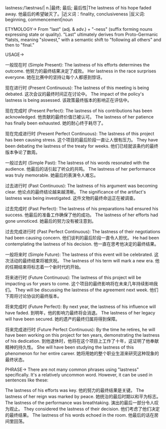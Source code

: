 lastness:/ˈlæstnəs/| n.|最终; 最后; 最后性|The lastness of his hope faded away. 他最后的希望破灭了。|近义词：finality, conclusiveness |反义词: beginning, commencement|noun


ETYMOLOGY->
From "last" (adj. & adv.) + "-ness" (suffix forming nouns expressing state or quality).  "Last" ultimately derives from Proto-Germanic *latsts, meaning "slowest," with a semantic shift to "following all others" and then to "final."

USAGE->

一般现在时 (Simple Present):
The lastness of his efforts determines the outcome.  他努力的最终结果决定了成败。
Her lastness in the race surprises everyone. 她在比赛中的坚持让每个人都感到惊讶。

现在进行时 (Present Continuous):
The lastness of this meeting is being debated.  这次会议的最终时间正在讨论中。
The impact of the policy's lastness is being assessed.  该政策最终版本的影响正在评估中。

现在完成时 (Present Perfect):
The lastness of his contributions has been acknowledged.  他贡献的最终价值已被认可。
The lastness of her patience has finally been exhausted.  她的耐心终于耗尽了。

现在完成进行时 (Present Perfect Continuous):
The lastness of this project has been causing stress.  这个项目的最后阶段一直让人很有压力。
They have been debating the lastness of the treaty for weeks.  他们已经就该条约的最终版本争论了数周。

一般过去时 (Simple Past):
The lastness of his words resonated with the audience.  他最后的话引起了听众的共鸣。
The lastness of her performance was truly memorable.  她最后的表演令人难忘。

过去进行时 (Past Continuous):
The lastness of his argument was becoming clear.  他论点的最终结论越来越清晰。
The significance of the artifact's lastness was being investigated.  这件文物的最终命运正在被调查。

过去完成时 (Past Perfect):
The lastness of his preparations had ensured his success.  他最后的准备工作确保了他的成功。
The lastness of her efforts had gone unnoticed. 她最后的努力没有被注意到。

过去完成进行时 (Past Perfect Continuous):
The lastness of their negotiations had been causing concern.  他们谈判的最后阶段一直令人担忧。
He had been contemplating the lastness of his decision.  他一直在思考他决定的最终结果。

一般将来时 (Simple Future):
The lastness of this event will be celebrated.  这次活动的最终结束将被庆祝。
The lastness of his term will mark a new era.  他的任期结束将标志着一个新时代的开始。

将来进行时 (Future Continuous):
The lastness of this project will be impacting us for years to come.  这个项目的最终影响将在未来几年持续影响我们。
They will be discussing the lastness of the agreement next week.  他们下周将讨论协议的最终版本。

将来完成时 (Future Perfect):
By next year, the lastness of his influence will have faded.  到明年，他的影响力最终将会消退。
The lastness of her legacy will have been secured.  她的遗产的最终归属将得到保障。

将来完成进行时 (Future Perfect Continuous):
By the time he retires, he will have been working on this project for ten years, demonstrating the lastness of his dedication.  到他退休时，他将在这个项目上工作了十年，这证明了他奉献精神的持久性。
She will have been studying the lastness of this phenomenon for her entire career. 她将用她的整个职业生涯来研究这种现象的最终状态。


PHRASE->
There are not many common phrases using "lastness" specifically.  It's a relatively uncommon word.  However, it can be used in sentences like these:

The lastness of his efforts was key. 他的努力的最终结果是关键。
The lastness of her reign was marked by peace. 她统治的最后时期以和平为标志。
The lastness of the performance was breathtaking.  演出的最后一部分令人叹为观止。
They considered the lastness of their decision.  他们考虑了他们决定的最终结果。
The lastness of his words echoed in the room.  他最后的话在房间里回荡。
